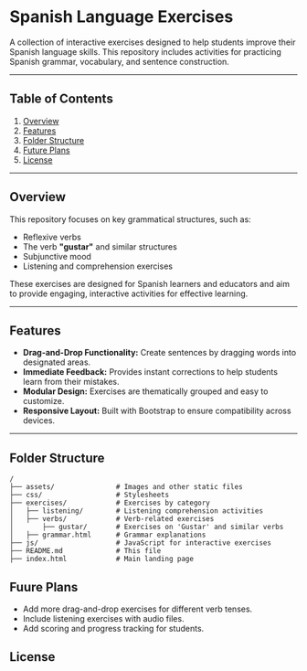 # Spanish Language Exercises

A collection of interactive exercises designed to help students improve their Spanish language skills. This repository includes activities for practicing Spanish grammar, vocabulary, and sentence construction.

---

## Table of Contents
1. [Overview](#overview)
2. [Features](#features)
3. [Folder Structure](#folder-structure)
4. [Future Plans](#future-plans)
5. [License](#License)

---

## Overview

This repository focuses on key grammatical structures, such as:
- Reflexive verbs
- The verb **"gustar"** and similar structures
- Subjunctive mood
- Listening and comprehension exercises

These exercises are designed for Spanish learners and educators and aim to provide engaging, interactive activities for effective learning.

---

## Features

- **Drag-and-Drop Functionality:** Create sentences by dragging words into designated areas.
- **Immediate Feedback:** Provides instant corrections to help students learn from their mistakes.
- **Modular Design:** Exercises are thematically grouped and easy to customize.
- **Responsive Layout:** Built with Bootstrap to ensure compatibility across devices.

---

## Folder Structure

```plaintext
/
├── assets/               # Images and other static files
├── css/                  # Stylesheets
├── exercises/            # Exercises by category
│   ├── listening/        # Listening comprehension activities
│   ├── verbs/            # Verb-related exercises
│       ├── gustar/       # Exercises on 'Gustar' and similar verbs
│   ├── grammar.html      # Grammar explanations
├── js/                   # JavaScript for interactive exercises
├── README.md             # This file
├── index.html            # Main landing page
```

## Fuure Plans
- Add more drag-and-drop exercises for different verb tenses.
- Include listening exercises with audio files.
- Add scoring and progress tracking for students.

## License
